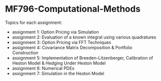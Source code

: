 # MF796-Computational-Methods
Topics for each assignment:  
- assignment 1: Option Pricing via Simulation    
- assignment 2: Evaluation of a known integral using various quadratures 
- assignment 3: Option Pricing via FFT Techniques
- assignment 4: Covariance Matrix Decomposition & Portfolio Construction
- assignment 5: Implementation of Breeden-Litzenberger, Calibration of Heston Model & Hedging Under Heston Model
- assignment 6: Numerical PDEs
- assignment 7: Simulation in the Heston Model
